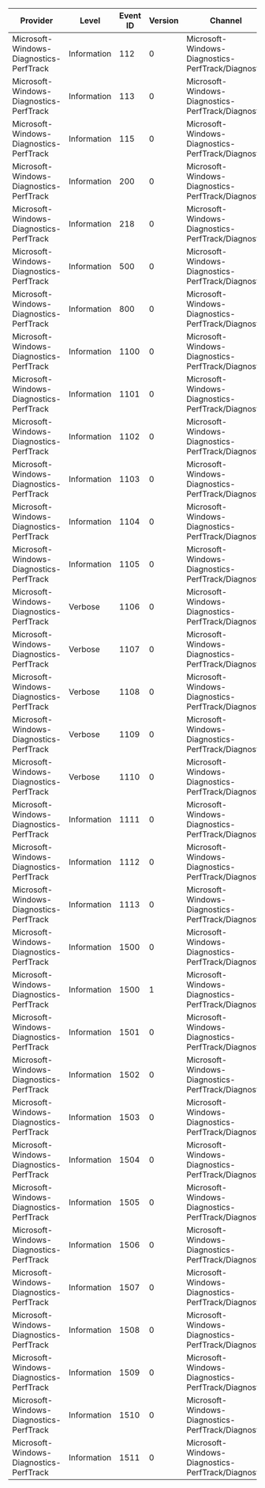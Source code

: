 Provider                                 |  Level        |  Event ID  |  Version  |  Channel                                             |  Task                                          |  Opcode  |  Keyword           |  Message
-----------------------------------------|---------------|------------|-----------|------------------------------------------------------|------------------------------------------------|----------|--------------------|---------
Microsoft-Windows-Diagnostics-PerfTrack  |  Information  |  112       |  0        |  Microsoft-Windows-Diagnostics-PerfTrack/Diagnostic  |  GenericScenario_WDIInit                       |          |  PerfTrack Status  |
Microsoft-Windows-Diagnostics-PerfTrack  |  Information  |  113       |  0        |  Microsoft-Windows-Diagnostics-PerfTrack/Diagnostic  |  GenericScenario_WDIUnload                     |          |  PerfTrack Status  |
Microsoft-Windows-Diagnostics-PerfTrack  |  Information  |  115       |  0        |  Microsoft-Windows-Diagnostics-PerfTrack/Diagnostic  |  GenericScenario_AllocatedInstance             |          |  PerfTrack Status  |
Microsoft-Windows-Diagnostics-PerfTrack  |  Information  |  200       |  0        |  Microsoft-Windows-Diagnostics-PerfTrack/Diagnostic  |  PerfPipe_TraceCapture_StartEnd                |          |  PerfTrack Status  |
Microsoft-Windows-Diagnostics-PerfTrack  |  Information  |  218       |  0        |  Microsoft-Windows-Diagnostics-PerfTrack/Diagnostic  |  PerfPipe_TraceCapture_Trigger                 |          |  PerfTrack Status  |
Microsoft-Windows-Diagnostics-PerfTrack  |  Information  |  500       |  0        |  Microsoft-Windows-Diagnostics-PerfTrack/Diagnostic  |  SqmLogger_AddToScenarioStream                 |          |  SQM Status        |
Microsoft-Windows-Diagnostics-PerfTrack  |  Information  |  800       |  0        |  Microsoft-Windows-Diagnostics-PerfTrack/Diagnostic  |  ConfigCriteria_Result                         |          |  PerfTrack Status  |
Microsoft-Windows-Diagnostics-PerfTrack  |  Information  |  1100      |  0        |  Microsoft-Windows-Diagnostics-PerfTrack/Diagnostic  |  IdleDetection_PostBoot                        |  Start   |                    |
Microsoft-Windows-Diagnostics-PerfTrack  |  Information  |  1101      |  0        |  Microsoft-Windows-Diagnostics-PerfTrack/Diagnostic  |  IdleDetection_PostResumeFromSleep             |  Start   |                    |
Microsoft-Windows-Diagnostics-PerfTrack  |  Information  |  1102      |  0        |  Microsoft-Windows-Diagnostics-PerfTrack/Diagnostic  |  IdleDetection_PostResumeFromHibernate         |  Start   |                    |
Microsoft-Windows-Diagnostics-PerfTrack  |  Information  |  1103      |  0        |  Microsoft-Windows-Diagnostics-PerfTrack/Diagnostic  |  IdleDetection_Stop                            |  Stop    |                    |
Microsoft-Windows-Diagnostics-PerfTrack  |  Information  |  1104      |  0        |  Microsoft-Windows-Diagnostics-PerfTrack/Diagnostic  |  IdleDetection_Cancel                          |  Stop    |                    |
Microsoft-Windows-Diagnostics-PerfTrack  |  Information  |  1105      |  0        |  Microsoft-Windows-Diagnostics-PerfTrack/Diagnostic  |  IdleDetection_Parameters                      |          |  PerfTrack Status  |
Microsoft-Windows-Diagnostics-PerfTrack  |  Verbose      |  1106      |  0        |  Microsoft-Windows-Diagnostics-PerfTrack/Diagnostic  |  IdleDetection_Sample                          |          |  PerfTrack Status  |
Microsoft-Windows-Diagnostics-PerfTrack  |  Verbose      |  1107      |  0        |  Microsoft-Windows-Diagnostics-PerfTrack/Diagnostic  |  IdleDetection_Sample_Error                    |          |  PerfTrack Status  |
Microsoft-Windows-Diagnostics-PerfTrack  |  Verbose      |  1108      |  0        |  Microsoft-Windows-Diagnostics-PerfTrack/Diagnostic  |  IdleDetection_SliceSummary                    |          |  PerfTrack Status  |
Microsoft-Windows-Diagnostics-PerfTrack  |  Verbose      |  1109      |  0        |  Microsoft-Windows-Diagnostics-PerfTrack/Diagnostic  |  IdleDetection_Disk_OpenedDisk                 |          |  PerfTrack Status  |
Microsoft-Windows-Diagnostics-PerfTrack  |  Verbose      |  1110      |  0        |  Microsoft-Windows-Diagnostics-PerfTrack/Diagnostic  |  IdleDetection_Status_Info                     |          |  PerfTrack Status  |
Microsoft-Windows-Diagnostics-PerfTrack  |  Information  |  1111      |  0        |  Microsoft-Windows-Diagnostics-PerfTrack/Diagnostic  |  IdleDetection_PostResumeFromHybridboot        |  Start   |                    |
Microsoft-Windows-Diagnostics-PerfTrack  |  Information  |  1112      |  0        |  Microsoft-Windows-Diagnostics-PerfTrack/Diagnostic  |  IdleDetection_PostResumeFromConnectedStandby  |  Start   |                    |
Microsoft-Windows-Diagnostics-PerfTrack  |  Information  |  1113      |  0        |  Microsoft-Windows-Diagnostics-PerfTrack/Diagnostic  |  IdleDetection_MeasureStop                     |  Stop    |                    |
Microsoft-Windows-Diagnostics-PerfTrack  |  Information  |  1500      |  0        |  Microsoft-Windows-Diagnostics-PerfTrack/Diagnostic  |  MainPath_HybridBoot                           |          |                    |
Microsoft-Windows-Diagnostics-PerfTrack  |  Information  |  1500      |  1        |  Microsoft-Windows-Diagnostics-PerfTrack/Diagnostic  |  MainPath_HybridBoot                           |          |                    |
Microsoft-Windows-Diagnostics-PerfTrack  |  Information  |  1501      |  0        |  Microsoft-Windows-Diagnostics-PerfTrack/Diagnostic  |  PerfTrack_moStart                             |  Start   |                    |
Microsoft-Windows-Diagnostics-PerfTrack  |  Information  |  1502      |  0        |  Microsoft-Windows-Diagnostics-PerfTrack/Diagnostic  |  PerfTrack_moStop_metadata                     |  Stop    |                    |
Microsoft-Windows-Diagnostics-PerfTrack  |  Information  |  1503      |  0        |  Microsoft-Windows-Diagnostics-PerfTrack/Diagnostic  |  PerfTrack_moStop                              |  Stop    |                    |
Microsoft-Windows-Diagnostics-PerfTrack  |  Information  |  1504      |  0        |  Microsoft-Windows-Diagnostics-PerfTrack/Diagnostic  |  PerfTrack_moTrigger_metadata                  |          |                    |
Microsoft-Windows-Diagnostics-PerfTrack  |  Information  |  1505      |  0        |  Microsoft-Windows-Diagnostics-PerfTrack/Diagnostic  |  PerfTrack_moTrigger                           |          |                    |
Microsoft-Windows-Diagnostics-PerfTrack  |  Information  |  1506      |  0        |  Microsoft-Windows-Diagnostics-PerfTrack/Diagnostic  |  PerfTrack_moStop_launchVisibleComplete        |  Stop    |                    |
Microsoft-Windows-Diagnostics-PerfTrack  |  Information  |  1507      |  0        |  Microsoft-Windows-Diagnostics-PerfTrack/Diagnostic  |  PerfTrack_moStop_launchResponsive             |  Stop    |                    |
Microsoft-Windows-Diagnostics-PerfTrack  |  Information  |  1508      |  0        |  Microsoft-Windows-Diagnostics-PerfTrack/Diagnostic  |  PerfTrack_moStop_resumeVisibleComplete        |  Stop    |                    |
Microsoft-Windows-Diagnostics-PerfTrack  |  Information  |  1509      |  0        |  Microsoft-Windows-Diagnostics-PerfTrack/Diagnostic  |  PerfTrack_moStop_resumeResponsive             |  Stop    |                    |
Microsoft-Windows-Diagnostics-PerfTrack  |  Information  |  1510      |  0        |  Microsoft-Windows-Diagnostics-PerfTrack/Diagnostic  |  PerfTrack_moStop_resizeVisibleComplete        |  Stop    |                    |
Microsoft-Windows-Diagnostics-PerfTrack  |  Information  |  1511      |  0        |  Microsoft-Windows-Diagnostics-PerfTrack/Diagnostic  |  PerfTrack_moStop_resizeResponsive             |  Stop    |                    |